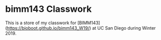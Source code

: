 # bimm143 Classwork

This is a store of my classwork for [BIMM143] (https://bioboot.github.io/bimm143_W19/) at UC San Diego during Winter 2019.

